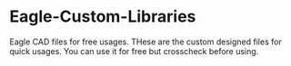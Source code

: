 # Eagle-Custom-Libraries
Eagle CAD files for free usages.
THese are the custom designed files for quick usages. You can use it for free but crosscheck before using.
